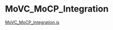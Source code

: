 MoVC_MoCP_Integration
====

[MoVC_MoCP_Integration.js](https://github.com/momomodotcom/MoVC_MoCP_Integration/blob/master/src/MoVC_MoCP_Integration.js "MoVC_MoCP_Integration.js")

